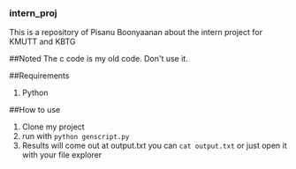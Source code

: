 ### intern_proj

This is a repository of Pisanu Boonyaanan about the intern project for KMUTT and KBTG

##Noted
The c code is my old code. Don't use it.

##Requirements
1. Python

##How to use
1. Clone my project
2. run with `python genscript.py`
3. Results will come out at output.txt you can `cat output.txt` or just open it with your file explorer
